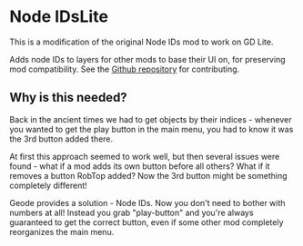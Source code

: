 # Node IDsLite

This is a modification of the original Node IDs mod to work on GD Lite.

Adds node IDs to layers for other mods to base their UI on, for preserving mod compatibility. See the [Github repository](https://github.com/geode-sdk/NodeIDs) for contributing.

## Why is this needed?
Back in the ancient times we had to get objects by their indices - whenever you wanted to get the play button in the main menu, you had to know it was the 3rd button added there.

At first this approach seemed to work well, but then several issues were found - what if a mod adds its own button before all others? What if it removes a button RobTop added? Now the 3rd button might be something completely different!

Geode provides a solution - Node IDs. Now you don't need to bother with numbers at all! Instead you grab "play-button" and you're always guaranteed to get the correct button, even if some other mod completely reorganizes the main menu.